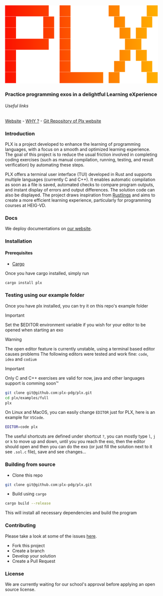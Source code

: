 <center>

![logo of PLX](imgs/logo.svg)
</center>

### **P**ractice programming exos in a delightful **L**earning e**X**perience

###### Useful links
[Website](https://plx.rs) -
[WHY ?](https://plx.rs/book/why.html) -
[Git Repository of Plx website](https://github.com/plx-pdg/plx-pdg.github.io)

### Introduction

PLX is a project developed to enhance the learning of programming languages, with a focus on a smooth and optimized learning experience. The goal of this project is to reduce the usual friction involved in completing coding exercises (such as manual compilation, running, testing, and result verification) by automating these steps.

PLX offers a terminal user interface (TUI) developed in Rust and supports multiple languages (currently C and C++). It enables automatic compilation as soon as a file is saved, automated checks to compare program outputs, and instant display of errors and output differences. The solution code can also be displayed. The project draws inspiration from [Rustlings](https://rustlings.cool/) and aims to create a more efficient learning experience, particularly for programming courses at HEIG-VD.

### Docs
We deploy documentations on [our website](https://plx.rs/book).

### Installation

#### Prerequisites

- [Cargo](https://www.rust-lang.org/tools/install)

Once you have cargo installed, simply run

```bash
cargo install plx
```

### Testing using our example folder

Once you have plx installed, you can try it on this repo's example folder

> [!IMPORTANT] 
> Set the $EDITOR environment variable if you wish for your editor to be opened when starting an exo

> [!WARNING] 
> The open editor feature is currently unstable, using a terminal based editor causes problems
> The following editors were tested and work fine: `code`, `idea` and `codium`

> [!IMPORTANT] 
> Only C and C++ exercises are valid for now, java and other languages support is comming soon™

```bash
git clone git@github.com:plx-pdg/plx.git
cd plx/examples/full
plx
```

On Linux and MacOS, you can easily change `EDITOR` just for PLX, here is an example for `VSCode`.
```sh
EDITOR=code plx
```

The useful shortcuts are defined under shortcut `?`, you can mostly type `l`, `j` or `k` to move up and down, until you you reach the exo, then the editor should open and then you can do the exo (or just fill the solution next to it see `.sol.c` file), save and see changes...

### Building from source

- Clone this repo

```bash
git clone git@github.com:plx-pdg/plx.git
```

- Build using `cargo`

```bash
cargo build --release
```

This will install all necessary dependencies and build the program

### Contributing

Please take a look at some of the issues [here](https://github.com/plx-pdg/plx/issues).

- Fork this project
- Create a branch
- Develop your solution
- Create a Pull Request

### License

We are currently waiting for our school's approval before applying an open source license.
